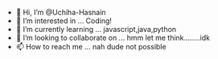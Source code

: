 - 👋 Hi, I’m @Uchiha-Hasnain
- 👀 I’m interested in ... Coding!
- 🌱 I’m currently learning ... javascript,java,python
- 💞️ I’m looking to collaborate on ... hmm let me think........idk
- 📫 How to reach me ... nah dude not possible 

<!---
Uchiha-Hasnain/Uchiha-Hasnain is a ✨ special ✨ repository because its `README.md` (this file) appears on your GitHub profile.
You can click the Preview link to take a look at your changes.
--->
